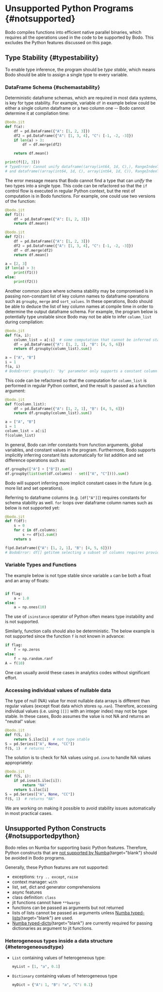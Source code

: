 # Unsupported Python Programs {#notsupported}

Bodo compiles functions into efficient native parallel binaries, which
requires all the operations used in the code to be supported by Bodo.
This excludes the Python features discussed on this page.

## Type Stability {#typestability}

To enable type inference, the program should be *type
stable*, which means Bodo should be able to assign a single
type to every variable.

### DataFrame Schema {#schemastability}

Deterministic dataframe schemas, which are required in most data
systems, is key for type stability. For example, variable
`df` in example below could be either a single column
dataframe or a two column one -- Bodo cannot determine it at
compilation time:

```py
@bodo.jit
def f(a):
    df = pd.DataFrame({"A": [1, 2, 3]})
    df2 = pd.DataFrame({"A": [1, 3, 4], "C": [-1, -2, -3]})
    if len(a) > 3:
        df = df.merge(df2)

    return df.mean()

print(f([2, 3]))
# TypeError: Cannot unify dataframe((array(int64, 1d, C),), RangeIndexType(none), ('A',), False)
# and dataframe((array(int64, 1d, C), array(int64, 1d, C)), RangeIndexType(none), ('A', 'C'), False) for 'df'
```

The error message means that Bodo cannot find a type that can
*unify* the two types into a single type. This code can be
refactored so that the `if` control flow is executed in
regular Python context, but the rest of computation is in Bodo
functions. For example, one could use two versions of the function:

```py
@bodo.jit
def f1():
    df = pd.DataFrame({"A": [1, 2, 3]})
    return df.mean()

@bodo.jit
def f2():
    df = pd.DataFrame({"A": [1, 2, 3]})
    df2 = pd.DataFrame({"A": [1, 3, 4], "C": [-1, -2, -3]})
    df = df.merge(df2)
    return df.mean()

a = [2, 3]
if len(a) > 3:
    print(f1())
else:
    print(f2())
```

Another common place where schema stability may be compromised is in
passing non-constant list of key column names to dataframe operations
such as `groupby`, `merge` and `sort_values`. In these operations, Bodo should be able to
deduce the list of key column names at compile time in order to
determine the output dataframe schema. For example, the program below is
potentially type unstable since Bodo may not be able to infer
`column_list` during compilation:

```py
@bodo.jit
def f(a, i):
    column_list = a[:i]  # some computation that cannot be inferred statically
    df = pd.DataFrame({"A": [1, 2, 1], "B": [4, 5, 6]})
    return df.groupby(column_list).sum()

a = ["A", "B"]
i = 1
f(a, i)
# BodoError: groupby(): 'by' parameter only supports a constant column label or column labels.
```

This code can be refactored so that the computation for `column_list` is performed in regular Python context, and
the result is passed as a function argument:

```py
@bodo.jit
def f(column_list):
    df = pd.DataFrame({"A": [1, 2, 1], "B": [4, 5, 6]})
    return df.groupby(column_list).sum()

a = ["A", "B"]
i = 1
column_list = a[:i]
f(column_list)
```

In general, Bodo can infer constants from function arguments, global
variables, and constant values in the program. Furthermore, Bodo
supports implicitly inferring constant lists automatically for list
addition and set difference operations such as:

```py
df.groupby(["A"] + ["B"]).sum()
df.groupby(list(set(df.columns) - set(["A", "C"]))).sum()
```

Bodo will support inferring more implicit constant cases in the future
(e.g. more list and set operations).

Referring to dataframe columns (e.g. `[df["A"]]`) requires
constants for schema stability as well. `for` loops over
dataframe column names such as below is not supported yet:

```py
@bodo.jit
def f(df):
    s = 0
    for c in df.columns:
        s += df[c].sum()
    return s

f(pd.DataFrame({"A": [1, 2, 1], "B": [4, 5, 6]}))
# BodoError: df[] getitem selecting a subset of columns requires providing constant column names. For more information, see https://docs.bodo.ai/latest/programming_with_bodo/require_constants.html
```

### Variable Types and Functions

The example below is not type stable since variable `a` can be both a
float and an array of floats:

```py

if flag:
    a = 1.0
else:
    a = np.ones(10)
```

The use of `isinstance` operator of Python often means type instability
and is not supported.

Similarly, function calls should also be deterministic. The below
example is not supported since the function `f` is not known in advance:

```py
if flag:
    f = np.zeros
else:
    f = np.random.ranf
A = f(10)
```

One can usually avoid these cases in analytics codes without significant
effort.

### Accessing individual values of nullable data

The type of null (NA) value for most nullable data arrays is different
than regular values (except float data which stores
`np.nan`). Therefore, accessing individual values (i.e.
using `[[]]` with an integer index) may not be type stable.
In these cases, Bodo assumes the value is not NA and returns an
"neutral" value:

```py
@bodo.jit
def f(S, i):
    return S.iloc[i]  # not type stable
S = pd.Series(["A", None, "CC"])
f(S, 1)  # returns ""
```

The solution is to check for NA values using `pd.isna` to
handle NA values appropriately:

```py
@bodo.jit
def f(S, i):
    if pd.isna(S.iloc[i]):
        return "NA"
    return S.iloc[i]
S = pd.Series(["A", None, "CC"])
f(S, 1)  # returns "NA"
```

We are working on making it possible to avoid stability issues
automatically in most practical cases.

## Unsupported Python Constructs {#notsupportedpython}

Bodo relies on Numba for supporting basic Python features. Therefore,
Python constructs that are [not supported by Numba](http://numba.pydata.org/numba-doc/latest/reference/pysupported.html){target="blank"}
should be avoided in Bodo programs.

Generally, these Python features are not supported:

-   exceptions: `try .. except`, `raise`
-   context manager: `with`
-   list, set, dict and generator comprehensions
-   async features
-   class definition: `class`
-   jit functions cannot have `**kwargs`
-   functions can be passed as arguments but not returned
-   lists of lists cannot be passed as arguments unless [Numba typed-lists](http://numba.pydata.org/numba-doc/latest/reference/pysupported.html#typed-list){target="blank"}
    are used.
-   [Numba typed-dicts](http://numba.pydata.org/numba-doc/latest/reference/pysupported.html#typed-dict){target="blank"}
    are currently required for passing dictionaries as argument to jit
    functions.

### Heterogeneous types inside a data structure {#heterogeneousdtype}

-   `List` containing values of heterogeneous type: 
    ```py
    myList = [1, "a", 0.1]
    ```
    
-   `Dictionary` containing values of heterogeneous type

    ```py
    myDict = {"A": 1, "B": "a", "C": 0.1}
    ```
